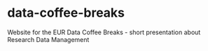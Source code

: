 # data-coffee-breaks
Website for the EUR Data Coffee Breaks - short presentation about Research Data Management
